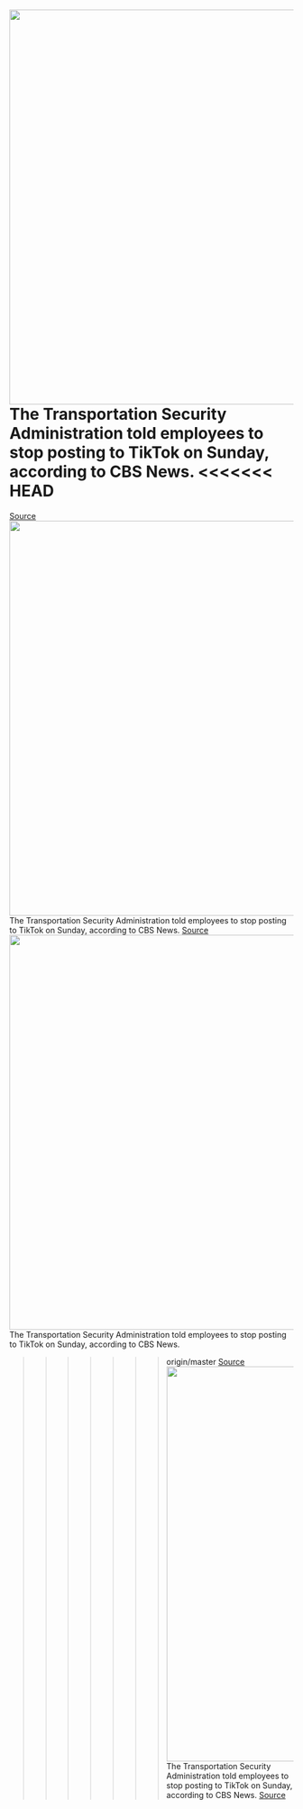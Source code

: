 <img src='https://cdn.vox-cdn.com/thumbor/ZjOQaUi8TEouaH4xHL-b4lIrfvo=/0x0:2040x1360/1200x800/filters:focal(857x517:1183x843)/cdn.vox-cdn.com/uploads/chorus_image/image/66363007/acastro_190723_1777_tiktok_0001.0.0.jpg' width='700px' /><br/>
The Transportation Security Administration told employees to stop posting to TikTok on Sunday, according to CBS News.
<<<<<<< HEAD
=======
<a href='https://www.theverge.com/2020/2/24/21150667/tsa-tiktok-employee-ban-bytedance-chuck-schumer-homeland-security'> Source <a/><img src='https://cdn.vox-cdn.com/thumbor/ZjOQaUi8TEouaH4xHL-b4lIrfvo=/0x0:2040x1360/1200x800/filters:focal(857x517:1183x843)/cdn.vox-cdn.com/uploads/chorus_image/image/66363007/acastro_190723_1777_tiktok_0001.0.0.jpg' width='700px' /><br/>
The Transportation Security Administration told employees to stop posting to TikTok on Sunday, according to CBS News.
<a href='https://www.theverge.com/2020/2/24/21150667/tsa-tiktok-employee-ban-bytedance-chuck-schumer-homeland-security'> Source <a/><img src='https://cdn.vox-cdn.com/thumbor/ZjOQaUi8TEouaH4xHL-b4lIrfvo=/0x0:2040x1360/1200x800/filters:focal(857x517:1183x843)/cdn.vox-cdn.com/uploads/chorus_image/image/66363007/acastro_190723_1777_tiktok_0001.0.0.jpg' width='700px' /><br/>
The Transportation Security Administration told employees to stop posting to TikTok on Sunday, according to CBS News.
>>>>>>> origin/master
<a href='https://www.theverge.com/2020/2/24/21150667/tsa-tiktok-employee-ban-bytedance-chuck-schumer-homeland-security'> Source <a/><img src='https://cdn.vox-cdn.com/thumbor/ZjOQaUi8TEouaH4xHL-b4lIrfvo=/0x0:2040x1360/1200x800/filters:focal(857x517:1183x843)/cdn.vox-cdn.com/uploads/chorus_image/image/66363007/acastro_190723_1777_tiktok_0001.0.0.jpg' width='700px' /><br/>
The Transportation Security Administration told employees to stop posting to TikTok on Sunday, according to CBS News.
<a href='https://www.theverge.com/2020/2/24/21150667/tsa-tiktok-employee-ban-bytedance-chuck-schumer-homeland-security'> Source <a/>